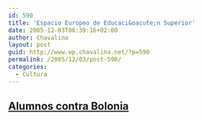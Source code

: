 ```yaml
---
id: 590
title: 'Espacio Europeo de Educaci&oacute;n Superior'
date: 2005-12-03T06:39:16+02:00
author: Chavalina
layout: post
guid: http://www.wp.chavalina.net/?p=590
permalink: /2005/12/03/post-590/
categories:
  - Cultura
---
```

## <a href="http://www.espacioblog.com/alumnos_contra_bolonia/" target="_blank">Alumnos contra Bolonia</a>